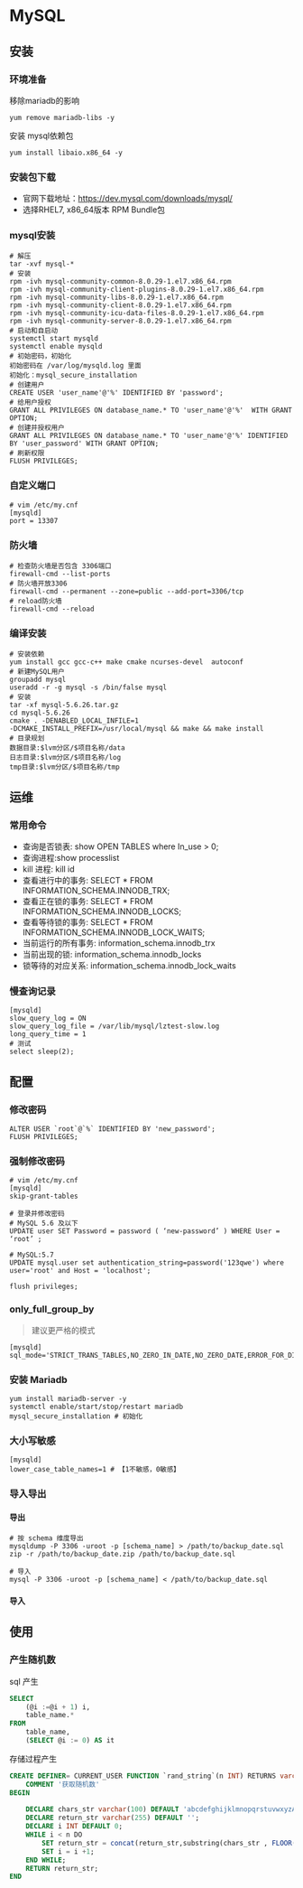 # MySQL

## 安装

### 环境准备

移除mariadb的影响
```shell
yum remove mariadb-libs -y
```

安装 mysql依赖包
```shell
yum install libaio.x86_64 -y
```

### 安装包下载

- 官网下载地址：https://dev.mysql.com/downloads/mysql/
- 选择RHEL7, x86_64版本 RPM Bundle包


### mysql安装
```shell
# 解压
tar -xvf mysql-*
# 安装
rpm -ivh mysql-community-common-8.0.29-1.el7.x86_64.rpm
rpm -ivh mysql-community-client-plugins-8.0.29-1.el7.x86_64.rpm
rpm -ivh mysql-community-libs-8.0.29-1.el7.x86_64.rpm
rpm -ivh mysql-community-client-8.0.29-1.el7.x86_64.rpm
rpm -ivh mysql-community-icu-data-files-8.0.29-1.el7.x86_64.rpm
rpm -ivh mysql-community-server-8.0.29-1.el7.x86_64.rpm
# 启动和自启动
systemctl start mysqld
systemctl enable mysqld
# 初始密码，初始化
初始密码在 /var/log/mysqld.log 里面
初始化：mysql_secure_installation
# 创建用户
CREATE USER 'user_name'@'%' IDENTIFIED BY 'password';
# 给用户授权
GRANT ALL PRIVILEGES ON database_name.* TO 'user_name'@'%'  WITH GRANT OPTION;
# 创建并授权用户
GRANT ALL PRIVILEGES ON database_name.* TO 'user_name'@'%' IDENTIFIED BY 'user_password' WITH GRANT OPTION;
# 刷新权限
FLUSH PRIVILEGES;
```


### 自定义端口
```shell
# vim /etc/my.cnf
[mysqld]
port = 13307
```


### 防火墙

```shell script
# 检查防火墙是否包含 3306端口
firewall-cmd --list-ports
# 防火墙开放3306
firewall-cmd --permanent --zone=public --add-port=3306/tcp
# reload防火墙
firewall-cmd --reload
```


### 编译安装
```shell
# 安装依赖
yum install gcc gcc‐c++ make cmake ncurses‐devel  autoconf
# 新建MySQL用户
groupadd mysql
useradd ‐r ‐g mysql ‐s /bin/false mysql
# 安装
tar ‐xf mysql‐5.6.26.tar.gz
cd mysql‐5.6.26
cmake . ‐DENABLED_LOCAL_INFILE=1 ‐DCMAKE_INSTALL_PREFIX=/usr/local/mysql && make && make install
# 目录规划
数据目录:$lvm分区/$项目名称/data
日志目录:$lvm分区/$项目名称/log
tmp目录:$lvm分区/$项目名称/tmp
```


## 运维

### 常用命令

- 查询是否锁表: show OPEN TABLES where In_use > 0;
- 查询进程:show processlist
- kill 进程: kill    id
- 查看进行中的事务: SELECT * FROM INFORMATION_SCHEMA.INNODB_TRX;
- 查看正在锁的事务: SELECT * FROM INFORMATION_SCHEMA.INNODB_LOCKS;
- 查看等待锁的事务: SELECT * FROM INFORMATION_SCHEMA.INNODB_LOCK_WAITS;
- 当前运行的所有事务: information_schema.innodb_trx
- 当前出现的锁: information_schema.innodb_locks
- 锁等待的对应关系: information_schema.innodb_lock_waits

### 慢查询记录
```shell
[mysqld]
slow_query_log = ON
slow_query_log_file = /var/lib/mysql/lztest-slow.log
long_query_time = 1
# 测试
select sleep(2);
```

## 配置

### 修改密码
```shell
ALTER USER `root`@`%` IDENTIFIED BY 'new_password';
FLUSH PRIVILEGES;
```

### 强制修改密码
```shell
# vim /etc/my.cnf 
[mysqld]
skip-grant-tables

# 登录并修改密码
# MySQL 5.6 及以下
UPDATE user SET Password = password ( ‘new-password’ ) WHERE User = ‘root’ ; 

# MySQL:5.7
UPDATE mysql.user set authentication_string=password('123qwe') where user='root' and Host = 'localhost';

flush privileges;
```

### only_full_group_by
> 建议更严格的模式
```shell
[mysqld]
sql_mode='STRICT_TRANS_TABLES,NO_ZERO_IN_DATE,NO_ZERO_DATE,ERROR_FOR_DIVISION_BY_ZERO,NO_AUTO_CREATE_USER,NO_ENGINE_SUBSTITUTION'
```

### 安装 Mariadb
```shell
yum install mariadb-server -y
systemctl enable/start/stop/restart mariadb
mysql_secure_installation # 初始化
```

### 大小写敏感
```shell
[mysqld]
lower_case_table_names=1 # 【1不敏感，0敏感】
```

### 导入导出

####  导出
```shell
# 按 schema 维度导出
mysqldump -P 3306 -uroot -p [schema_name] > /path/to/backup_date.sql
zip -r /path/to/backup_date.zip /path/to/backup_date.sql

# 导入
mysql -P 3306 -uroot -p [schema_name] < /path/to/backup_date.sql
```

#### 导入



## 使用

### 产生随机数

sql 产生
```sql
SELECT
	(@i :=@i + 1) i,
	table_name.*
FROM
    table_name,
	(SELECT @i := 0) AS it
```

存储过程产生
```sql
CREATE DEFINER= CURRENT_USER FUNCTION `rand_string`(n INT) RETURNS varchar(255) CHARSET utf8
    COMMENT '获取随机数'
BEGIN
	
    DECLARE chars_str varchar(100) DEFAULT 'abcdefghijklmnopqrstuvwxyzABCDEFGHIJKLMNOPQRSTUVWXYZ0123456789';
    DECLARE return_str varchar(255) DEFAULT '';
    DECLARE i INT DEFAULT 0;
    WHILE i < n DO
        SET return_str = concat(return_str,substring(chars_str , FLOOR(1 + RAND()*62 ),1));
        SET i = i +1;
    END WHILE;
    RETURN return_str;
END
```